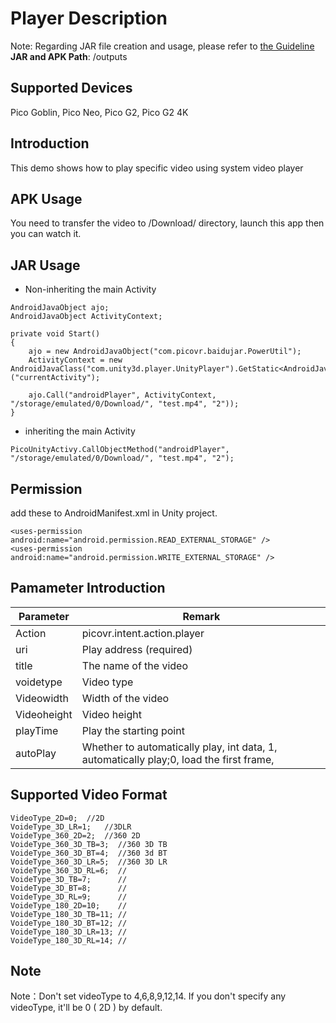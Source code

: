 # Player Description

Note: Regarding JAR file creation and usage, please refer to [the Guideline](https://github.com/picoxr/support/blob/master/How%20to%20Use%20JAR%20file%20in%20Unity%20project%20on%20Pico%20device.docx)      
**JAR and APK Path**: /outputs

## Supported Devices
Pico Goblin, Pico Neo, Pico G2, Pico G2 4K 

## Introduction
This demo shows how to play specific video using system video player

## APK Usage
You need to transfer the video to /Download/ directory, launch this app then you can watch it.

## JAR Usage
* Non-inheriting the main Activity
```
AndroidJavaObject ajo;
AndroidJavaObject ActivityContext;

private void Start()
{
    ajo = new AndroidJavaObject("com.picovr.baidujar.PowerUtil");
    ActivityContext = new AndroidJavaClass("com.unity3d.player.UnityPlayer").GetStatic<AndroidJavaObject>("currentActivity");
		
    ajo.Call("androidPlayer", ActivityContext, "/storage/emulated/0/Download/", "test.mp4", "2"));
}
```

* inheriting the main Activity
```
PicoUnityActivy.CallObjectMethod("androidPlayer", "/storage/emulated/0/Download/", "test.mp4", "2");
```

## Permission
add these to AndroidManifest.xml in Unity project.
```
<uses-permission android:name="android.permission.READ_EXTERNAL_STORAGE" />
<uses-permission android:name="android.permission.WRITE_EXTERNAL_STORAGE" />
```

## Pamameter Introduction
| Parameter                         | Remark                                                       |
| --------------------------------- | ------------------------------------------------------------ |
| Action                            | picovr.intent.action.player                                  |
| uri                               | Play address (required)                                      |
| title                             | The name of the video                                        |
| voidetype                         | Video type                                                   |
| Videowidth                        | Width of the video                                           |
| Videoheight                       | Video height                                                 |
| playTime                          | Play the starting point                                      |
| autoPlay                          | Whether to automatically play, int data, 1, automatically play;0, load the first frame, |         

## Supported Video Format
    VideoType_2D=0;  //2D
    VoideType_3D_LR=1;   //3DLR
    VoideType_360_2D=2;  //360 2D
    VoideType_360_3D_TB=3;  //360 3D TB
    VoideType_360_3D_BT=4;  //360 3d BT
    VoideType_360_3D_LR=5;  //360 3D LR
    VoideType_360_3D_RL=6;  //
    VoideType_3D_TB=7;      //
    VoideType_3D_BT=8;      //
    VoideType_3D_RL=9;      //
    VoideType_180_2D=10;    //
    VoideType_180_3D_TB=11; //
    VoideType_180_3D_BT=12; //
    VoideType_180_3D_LR=13; //
    VoideType_180_3D_RL=14; //

## Note
Note：Don't set videoType to 4,6,8,9,12,14.
      If you don't specify any videoType, it'll be 0 ( 2D ) by default.
